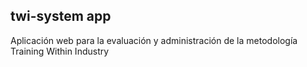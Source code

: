 ## twi-system app

Aplicación web para la evaluación y administración de la metodología Training Within Industry
